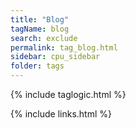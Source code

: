 ```yaml
---
title: "Blog"
tagName: blog
search: exclude
permalink: tag_blog.html
sidebar: cpu_sidebar
folder: tags
---
```

{% include taglogic.html %}

{% include links.html %}
